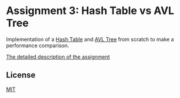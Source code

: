 # Assignment 3: Hash Table vs AVL Tree
Implementation of a [Hash Table](https://en.wikipedia.org/wiki/Hash_table) and [AVL Tree](https://en.wikipedia.org/wiki/AVL_tree) from scratch to make a performance comparison.

[The detailed description of the assignment](./a3.pdf)

## License
[MIT](../License)

